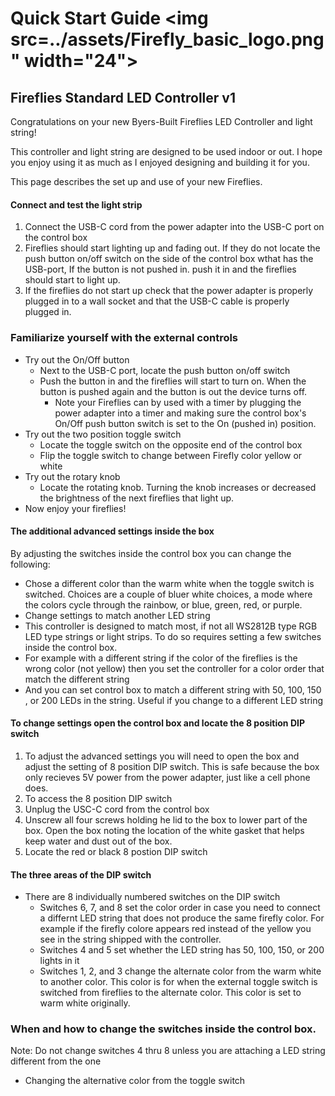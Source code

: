 # Quick Start Guide   <img src=../assets/Firefly_basic_logo.png" width="24">

## Fireflies Standard LED Controller v1  

Congratulations on your new Byers-Built Fireflies LED Controller and light string!
<br>

This controller and light string are designed to be used indoor or out. 
I hope you enjoy using it as much as I enjoyed designing and building it for you.

This page describes the set up and use of your new Fireflies.

#### Connect and test the light strip
1. Connect the USB-C cord from the power adapter into the USB-C port on the control box
2. Fireflies should start lighting up and fading out.  If they do not locate the push button on/off switch on the side of the control box wthat has the USB-port, If the button is not pushed in. push it in and the fireflies should start to light up.
3. If the fireflies do not start up check that the power adapter is properly plugged in to a wall socket and that the USB-C cable is properly plugged in.
### Familiarize yourself with the external controls
* Try out the On/Off button
  * Next to the USB-C port, locate the push button on/off switch
  * Push the button in and the fireflies will start to turn on.  When the button is pushed again and the button is out the device turns off.
    * Note your Fireflies can by used with a timer by plugging the power adapter into a timer and making sure the control box's On/Off push button switch is set to the On (pushed in) position.
* Try out the two position toggle switch
  * Locate the toggle switch on the opposite end of the control box
  * Flip the toggle switch to change between Firefly color yellow or white
* Try out the rotary knob
  * Locate the rotating knob.  Turning the knob increases or decreased the brightness of the next fireflies that light up.
* Now enjoy your fireflies!  

#### The additional advanced settings inside the box
By adjusting the switches inside the control box you can change the following:
* Chose a different color than the warm white when the toggle switch is switched.  Choices are a couple of bluer white choices, a mode where the colors cycle through the rainbow, or blue, green, red, or purple.
* Change settings to match another LED string
 * This controller is designed to match most, if not all WS2812B type RGB LED type strings or light strips.  To do so requires setting a few switches inside the control box.
  * For example with a different string if the color of the fireflies is the wrong color (not yellow) then you set the controller for a color order that match the different string
  * And you can set control box to match a different string with 50, 100, 150 , or 200 LEDs in the string.  Useful if you change to a different LED string
#### To change settings open the control box and locate the 8 position DIP switch
1. To adjust the advanced settings you will need to open the box and adjust the setting of 8 position DIP switch. This is safe because the box only recieves 5V power from the power adapter, just like a cell phone does.
2. To access the 8 position DIP switch
  1. Unplug the USC-C cord from the control box
  2. Unscrew all four screws holding he lid to the box to lower part of the box.  Open the box noting the location of the white gasket that helps keep water and dust out of the box.
  3. Locate the red or black 8 postion DIP switch
#### The three areas of the DIP switch
* There are 8 individually numbered switches on the DIP switch
  * Switches 6, 7, and 8 set the color order in case you need to connect a differnt LED string that does not produce the same firefly color.  For example if the firefly colore appears red instead of the yellow you see in the string shipped with the controller.  
  * Switches 4 and 5 set whether the LED string has 50, 100, 150, or 200 lights in it
  * Switches 1, 2, and 3 change the alternate color from the warm white to another color.  This color is for when the external toggle switch is switched from fireflies to the alternate color.  This color is set to warm white originally.
 
### When and how to change the switches inside the control box.
Note: Do not change switches 4 thru 8 unless you are attaching a LED string different from the one

* Changing the alternative color from the toggle switch




